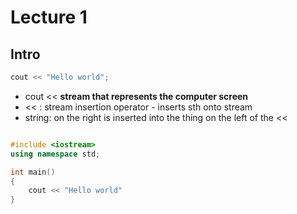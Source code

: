 # Lecture 1

## Intro

```c++
cout << "Hello world";
```

* cout << **stream that represents the computer screen**
* << : stream insertion operator - inserts sth onto stream
* string: on the right is inserted into the thing on the left of the <<

```c++ 
```


```c++ 
#include <iostream>
using namespace std;

int main()
{
	cout << "Hello world"
}
```